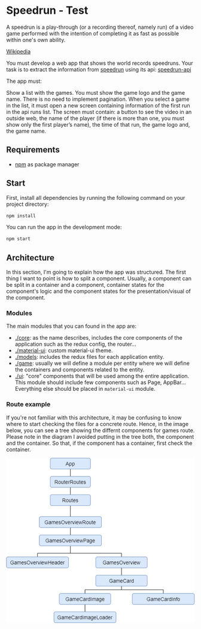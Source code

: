 # Speedrun - Test

A speedrun is a play-through (or a recording thereof, namely run) of a video game performed with the intention of completing it as fast as possible within one's own ability.

[Wikipedia](https://en.wikipedia.org/wiki/Speedrun)

You must develop a web app that shows the world records speedruns. Your task is to extract the information from [speedrun](http://www.speedrun.com) using its api: [speedrun-api](http://www.speedrun.com/api/v1/games)

The app must:

Show a list with the games. You must show the game logo and the game name. There is no need to implement pagination.
When you select a game in the list, it must open a new screen containing information of the first run in the api runs list. The screen must contain:
a button to see the video in an outside web,
the name of the player (if there is more than one, you must show only the first player’s name),
the time of that run,
the game logo and,
the game name.

## Requirements

  - [npm](https://www.npmjs.com/) as package manager


## Start

First, install all dependencies by running the following command on your project directory:

```bash
npm install
```

You can run the app in the development mode:

```bash
npm start
```

## Architecture

In this section, I'm going to explain how the app was structured. The first thing I want to point is how to split a component. Usually, a component can be split in a container and a component, container states for the component's logic and the component states for the presentation/visual of the component.

### Modules

The main modules that you can found in the app are:
* [./core](https://github.com/bilaluali/speedrun-list-app/tree/master/src/modules/core): as the name describes, includes the core components of the application such as the redux config, the router...
* [./material-ui](https://github.com/bilaluali/speedrun-list-app/tree/master/src/modules/material-ui): custom material-ui theme.
* [./models](https://github.com/bilaluali/speedrun-list-app/tree/master/src/modules/models): includes the redux files for each application entity.
* [./game](https://github.com/bilaluali/speedrun-list-app/tree/master/src/modules/game): usually we will define a module per entity where we will define the containers and components related to the entity.
* [./ui](https://github.com/bilaluali/speedrun-list-app/tree/master/src/modules/ui): "core" components that will be used among the entire application. This module should include few components such as Page, AppBar... Everything else should be placed in ```material-ui``` module.

### Route example

If you're not familiar with this architecture, it may be confusing to know where to start checking the files for a concrete route. Hence, in the image below, you can see a tree showing the differnt components for games route. Please note in the diagram I avoided putting in the tree both, the component and the container. So that, if the component has a container, first check the container.

![route dom diagram](./doc/route-dom-diagram.png)